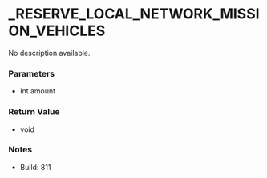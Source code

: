 # _RESERVE_LOCAL_NETWORK_MISSION_VEHICLES

No description available.

### Parameters
* int amount

### Return Value
* void

### Notes
* Build: 811

